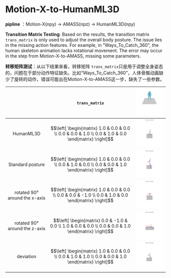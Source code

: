 # Motion-X-to-HumanML3D

**pipline** ：Motion-X(npy) $\rightarrow$ AMASS(npz) $\rightarrow$ HumanML3D(npy)

**Transition Matrix Testing**: Based on the results, the transition matrix `trans_matrix` is only used to adjust the overall body posture. The issue lies in the missing action features. For example, in "Ways_To_Catch_360", the human skeleton animation lacks rotational movement. The error may occur in the step from Motion-X-to-AMASS, missing some parameters.

**转移矩阵测试**：从以下结果来看，转移矩阵 `trans_matrix`只是用于调整全身姿态的，问题在于部分动作特征缺失。比如“Ways_To_Catch_360”，人体骨骼动画缺少了旋转的动作，错误可能出在Motion-X-to-AMASS这一步，缺失了一些参数。

|                               | `trans_matrix`                                               | ![Ways_To_Catch_SMPL](./Motion-X-to-HumanML3D.assets/Ways_To_Catch_SMPL.gif) |
| :---------------------------: | ------------------------------------------------------------ | ------------------------------------------------------------ |
|           HumanML3D           | $$\left[ \begin{matrix}   1.0 & 0.0 & 0.0 \\   0.0 & 0.0 & 1.0 \\   0.0 & 1.0 & 0.0  \end{matrix}  \right]$$ | ![Ways_To_Catch_360_HML](./Motion-X-to-HumanML3D.assets/Ways_To_Catch_360_HML.gif) |
|       Standard posture        | $$\left[ \begin{matrix}   1.0 & 0.0 & 0.0 \\   0.0 & 1.0 & 0.0 \\   0.0 & 0.0 & 1.0  \end{matrix}  \right]$$ | ![Ways_To_Catch_360_Original](./Motion-X-to-HumanML3D.assets/Ways_To_Catch_360_Original.gif) |
| rotated 90° around the x-axis | $$\left[ \begin{matrix}   1.0 & 0.0 & 0.0 \\   0.0 & 0.0 & -1.0 \\   0.0 & 1.0 & 0.0  \end{matrix}  \right]$$ | ![Ways_To_Catch_360_X90](./Motion-X-to-HumanML3D.assets/Ways_To_Catch_360_X90.gif) |
| rotated 90° around the z-axis | $$\left[ \begin{matrix}   0.0 & -1.0 & 0.0 \\   1.0 & 0.0 & 0.0 \\   0.0 & 0.0 & 1.0  \end{matrix}  \right]$$ | ![Ways_To_Catch_360_Z90](./Motion-X-to-HumanML3D.assets/Ways_To_Catch_360_Z90.gif) |
|           deviation           | $$\left[ \begin{matrix}   1.0 & 0.0 & 0.0 \\   0.0 & 1.0 & 1.0 \\   0.0 & 0.0 & 1.0  \end{matrix}  \right]$$ | ![Ways_To_Catch_360_Deflection](./Motion-X-to-HumanML3D.assets/Ways_To_Catch_360_Deflection.gif) |